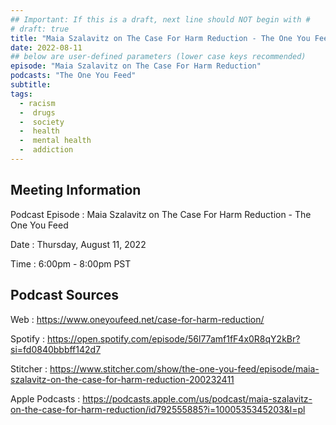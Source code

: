 ```yaml
---
## Important: If this is a draft, next line should NOT begin with #
# draft: true
title: "Maia Szalavitz on The Case For Harm Reduction - The One You Feed"
date: 2022-08-11
## below are user-defined parameters (lower case keys recommended)
episode: "Maia Szalavitz on The Case For Harm Reduction"
podcasts: "The One You Feed"
subtitle:
tags:
  - racism
  -  drugs
  -  society
  -  health
  -  mental health
  -  addiction
---
```


## Meeting Information

Podcast Episode
:   Maia Szalavitz on The Case For Harm Reduction - The One You Feed

Date
:   Thursday, August 11, 2022

Time
:   6:00pm - 8:00pm PST

## Podcast Sources

Web
:   https://www.oneyoufeed.net/case-for-harm-reduction/

Spotify
:   https://open.spotify.com/episode/56l77amf1fF4x0R8qY2kBr?si=fd0840bbbff142d7

Stitcher
:   https://www.stitcher.com/show/the-one-you-feed/episode/maia-szalavitz-on-the-case-for-harm-reduction-200232411

Apple Podcasts
:   https://podcasts.apple.com/us/podcast/maia-szalavitz-on-the-case-for-harm-reduction/id792555885?i=1000535345203&l=pl

